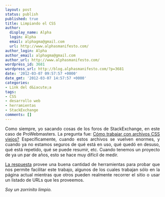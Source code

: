 ```yaml
---
layout: post
status: publish
published: true
title: Limpiando el CSS
author:
  display_name: Alpha
  login: Alpha
  email: alphagma@gmail.com
  url: http://www.alphasmanifesto.com/
author_login: Alpha
author_email: alphagma@gmail.com
author_url: http://www.alphasmanifesto.com/
wordpress_id: 3681
wordpress_url: http://blog.alphasmanifesto.com/?p=3681
date: '2012-03-07 09:57:57 +0000'
date_gmt: '2012-03-07 14:57:57 +0000'
categories:
- Link del d&iacute;a
tags:
- CSS
- desarrollo web
- herramientas
- StackExchange
comments: []
---
```

<p style="text-align: justify;">Como siempre, yo sacando cosas de los foros de StackExchange, en este caso de ProWebmasters. La pregunta fue: <a href="http://webmasters.stackexchange.com/questions/26467/refactoring-large-old-css-files">C&oacute;mo trabajar con archivos CSS viejos?</a>&nbsp;Espec&iacute;ficamente, cuando estos archivos se vuelven enormes, y cuando ya no estamos seguros de qu&eacute; est&aacute; en uso, qu&eacute; qued&oacute; en desuso, qu&eacute; est&aacute; repetido, qu&eacute; se puede resumir, etc. Cuando tenemos un proyecto de ya un par de a&ntilde;os, esto se hace muy dif&iacute;cil de medir.</p>
<p style="text-align: justify;"><a href="http://webmasters.stackexchange.com/a/26468/9403">La respuesta</a> provee una buena cantidad de herramientas para probar que nos permite facilitar este trabajo, algunos de los cuales trabajan s&oacute;lo en la p&aacute;gina actual mientras que otros pueden realmente recorrer el sitio o usar un listado de URLs que les proveemos.</p>
<p style="text-align: justify;"><em>Soy un zorrinito limpio.</em></p>
